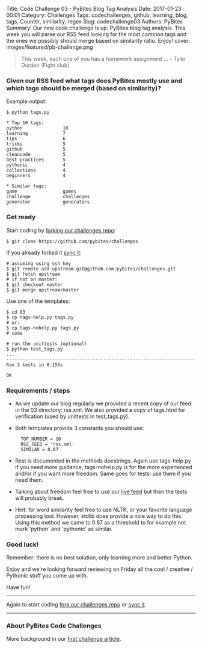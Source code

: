 Title: Code Challenge 03 - PyBites Blog Tag Analysis
Date: 2017-01-23 00:01
Category: Challenges
Tags: codechallenges, github, learning, blog, tags, Counter, similarity, regex
Slug: codechallenge03
Authors: PyBites
Summary: Our new code challenge is up: PyBites blog tag analysis. This week you will parse our RSS feed looking for the most common tags and the ones we possibly should merge based on similarity ratio. Enjoy!
cover: images/featured/pb-challenge.png

> This week, each one of you has a homework assignment ... - Tyler Durden (Fight club)

### Given our RSS feed what tags does PyBites mostly use and which tags should be merged (based on similarity)?

Example output: 

	$ python tags.py

	* Top 10 tags:
	python               10
	learning             7
	tips                 6
	tricks               5
	github               5
	cleancode            5
	best practices       5
	pythonic             4
	collections          4
	beginners            4

	* Similar tags:
	game                 games
	challenge            challenges
	generator            generators

### Get ready

Start coding by [forking our challenges repo](https://github.com/pybites/challenges):

	$ git clone https://github.com/pybites/challenges
	
If you already forked it [sync it](https://help.github.com/articles/syncing-a-fork/):

	# assuming using ssh key
	$ git remote add upstream git@github.com:pybites/challenges.git 
	$ git fetch upstream
	# if not on master: 
	$ git checkout master 
	$ git merge upstream/master

Use one of the templates:

	$ cd 03
	$ cp tags-help.py tags.py
	# or:
	$ cp tags-nohelp.py tags.py
	# code

	# run the unittests (optional)
	$ python test_tags.py
	...
	----------------------------------------------------------------------
	Ran 3 tests in 0.155s

	OK


### Requirements / steps

* As we update our blog regularly we provided a recent copy of our feed in the 03 directory: rss.xml. We also provided a copy of tags.html for verification (used by unittests in test_tags.py).

* Both templates provide 3 constants you should use: 

		TOP_NUMBER = 10
		RSS_FEED = 'rss.xml'
		SIMILAR = 0.87

* Rest is documented in the methods docstrings. Again use tags-help.py if you need more guidance, tags-nohelp.py is for the more experienced and/or if you want more freedom. Same goes for tests: use them if you need them.

* Talking about freedom feel free to use our [live feed](http://pybit.es/feeds/all.rss.xml) but then the tests will probably break.

* Hint: for word similarity feel free to use NLTK, or your favorite language processing tool. However, stdlib does provide a nice way to do this. Using this method we came to 0.87 as a threshold to for example not mark 'python' and 'pythonic' as similar. 

### Good luck!

Remember: there is no best solution, only learning more and better Python.

Enjoy and we're looking forward reviewing on Friday all the cool / creative / Pythonic stuff you come up with.

Have fun!

---

Again to start coding [fork our challenges repo](https://github.com/pybites/challenges) or [sync it](https://help.github.com/articles/syncing-a-fork/).

---

### About PyBites Code Challenges

More background in our [first challenge article](http://pybit.es/codechallenge01.html).
